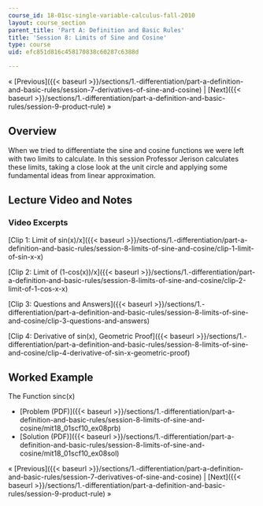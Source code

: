 ```yaml
---
course_id: 18-01sc-single-variable-calculus-fall-2010
layout: course_section
parent_title: 'Part A: Definition and Basic Rules'
title: 'Session 8: Limits of Sine and Cosine'
type: course
uid: efc851d816c458170838c60287c6388d

---
```


« [Previous]({{< baseurl >}}/sections/1.-differentiation/part-a-definition-and-basic-rules/session-7-derivatives-of-sine-and-cosine) | [Next]({{< baseurl >}}/sections/1.-differentiation/part-a-definition-and-basic-rules/session-9-product-rule) »

Overview
--------

When we tried to differentiate the sine and cosine functions we were left with two limits to calculate. In this session Professor Jerison calculates these limits, taking a close look at the unit circle and applying some fundamental ideas from linear approximation.

Lecture Video and Notes
-----------------------

### Video Excerpts

[Clip 1: Limit of sin(x)/x]({{< baseurl >}}/sections/1.-differentiation/part-a-definition-and-basic-rules/session-8-limits-of-sine-and-cosine/clip-1-limit-of-sin-x-x)

[Clip 2: Limit of (1-cos(x))/x]({{< baseurl >}}/sections/1.-differentiation/part-a-definition-and-basic-rules/session-8-limits-of-sine-and-cosine/clip-2-limit-of-1-cos-x-x)

[Clip 3: Questions and Answers]({{< baseurl >}}/sections/1.-differentiation/part-a-definition-and-basic-rules/session-8-limits-of-sine-and-cosine/clip-3-questions-and-answers)

[Clip 4: Derivative of sin(x), Geometric Proof]({{< baseurl >}}/sections/1.-differentiation/part-a-definition-and-basic-rules/session-8-limits-of-sine-and-cosine/clip-4-derivative-of-sin-x-geometric-proof)

Worked Example
--------------

The Function sinc(x)

*   [Problem (PDF)]({{< baseurl >}}/sections/1.-differentiation/part-a-definition-and-basic-rules/session-8-limits-of-sine-and-cosine/mit18_01scf10_ex08prb)
*   [Solution (PDF)]({{< baseurl >}}/sections/1.-differentiation/part-a-definition-and-basic-rules/session-8-limits-of-sine-and-cosine/mit18_01scf10_ex08sol)

« [Previous]({{< baseurl >}}/sections/1.-differentiation/part-a-definition-and-basic-rules/session-7-derivatives-of-sine-and-cosine) | [Next]({{< baseurl >}}/sections/1.-differentiation/part-a-definition-and-basic-rules/session-9-product-rule) »